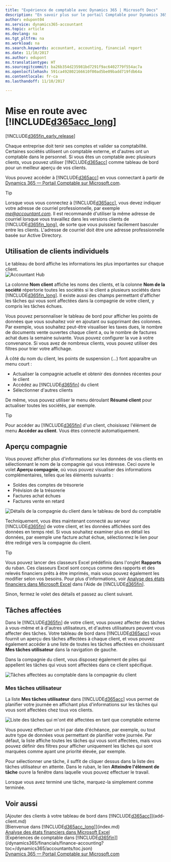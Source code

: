 ```yaml
---
title: "Expérience de comptable avec Dynamics 365 | Microsoft Docs"
description: "En savoir plus sur le portail Comptable pour Dynamics 365."
author: edupont04
ms.service: dynamics365-accountant
ms.topic: article
ms.devlang: na
ms.tgt_pltfrm: na
ms.workload: na
ms.search.keywords: accountant, accounting, financial report
ms.date: 11/10/2017
ms.author: edupont
ms.translationtype: HT
ms.sourcegitcommit: ba26b354d235981bd7291f9ac6402779f554ac7a
ms.openlocfilehash: 591ca492802166610f00ad5be09badd719fdb64a
ms.contentlocale: fr-ca
ms.lasthandoff: 11/10/2017

---
```

# <a name="get-started-with-included365acclongincludesd365acclongmdmd"></a>Mise en route avec [!INCLUDE[d365acc_long](includes/d365acc_long_md.md)]
[!INCLUDE[d365fin_early_release](includes/d365fin_early_release.md.md)]

Chaque entreprise doit tenir ses comptes et valider sa comptabilité. Certaines sociétés utilisent un comptable externe, et d'autres ont un comptable dans le personnel. Si vous êtes un comptable avec plusieurs clients, vous pouvez utiliser [!INCLUDE[d365acc](includes/d365acc_md.md)] comme tableau de bord pour un meilleur aperçu de vos clients.  

Vous pouvez accéder à [!INCLUDE[d365acc](includes/d365acc_md.md)] en vous connectant à partir de [Dynamics 365 — Portail Comptable sur Microsoft.com](https://www.microsoft.com/en-us/dynamics365/financial-insights-for-accountants).  

> [!TIP]  
>  Lorsque vous vous connectez à [!INCLUDE[d365acc](includes/d365acc_md.md)], vous devez indiquer votre adresse de courriel professionnelle, par exemple *me@accountant.com*. Il est recommandé d'utiliser la même adresse de courriel lorsque vous travaillez dans les versions clients de [!INCLUDE[d365fin_long](includes/d365fin_long_md.md)], de sorte que vous puissiez facilement basculer entre les clients. L'adresse de courriel doit être une adresse professionnelle basée sur Active Directory.

## <a name="working-with-individual-clients"></a>Utilisation de clients individuels
Le tableau de bord affiche les informations les plus importantes sur chaque client.  
![Accountant Hub](./media/accountant-get-started/accountant-dashboard-tasks.png)

La colonne **Nom client** affiche les noms des clients, et la colonne **Nom de la société** répertorie toutes les sociétés si le client a plusieurs sociétés dans [!INCLUDE[d365fin_long](includes/d365fin_long_md.md)]. Il existe aussi des champs permettant d'afficher les tâches qui vous sont affectées dans la compagnie de votre client, y compris les tâches échues.  

Vous pouvez personnaliser le tableau de bord pour afficher les points de données que vous souhaitez voir en ajoutant ou supprimant des colonnes. Par exemple, vous souhaitez peut-être visualiser les taxes dues, le nombre de documents vente ouvertes chaque client a, ou le nombre de factures achat dues la semaine suivante. Vous pouvez configurer la vue à votre convenance. Si vous avez de nombreux clients, vous pouvez utiliser des filtres pour trier votre affichage.  

À côté du nom du client, les points de suspension (...) font apparaître un menu court :

-   Actualiser la compagnie actuelle et obtenir des données récentes pour le client  
-   Accédez au [!INCLUDE[d365fin](includes/d365fin_md.md)] du client  
-   Sélectionner d'autres clients  

De même, vous pouvez utiliser le menu déroulant **Résumé client** pour actualiser toutes les sociétés, par exemple.  

> [!TIP]  
>  Pour accéder au [!INCLUDE[d365fin](includes/d365fin_md.md)] d'un client, choisissez l'élément de menu **Accéder au client**. Vous êtes connecté automatiquement.

## <a name="company-details"></a>Aperçu compagnie
Vous pouvez afficher plus d'informations sur les données de vos clients en sélectionnant le nom de la compagnie qui vous intéresse. Ceci ouvre le volet **Aperçu compagnie**, où vous pouvez visualiser des informations complémentaires, telles que les éléments suivants :  

* Soldes des comptes de trésorerie  
* Prévision de la trésorerie  
* Factures achat échues  
* Factures vente en retard  

![Détails de la compagnie du client dans le tableau de bord du comptable](./media/accountant-get-started/accountant-company-details.png)

Techniquement, vous êtes maintenant connecté au serveur [!INCLUDE[d365fin](includes/d365fin_md.md)] de votre client, et les données affichées sont des données en temps réel. Si vous souhaitez examiner plus en détail les données, par exemple une facture achat échue, sélectionnez le lien pour être redirigé vers la compagnie du client.  

> [!TIP]  
>  Vous pouvez lancer des classeurs Excel prédéfinis dans l'onglet **Rapports** du ruban. Ces classeurs Excel sont conçus comme des rapports et des relevés financiers prêts à être imprimés, mais vous pouvez également les modifier selon vos besoins. Pour plus d'informations, voir [Analyse des états financiers dans Microsoft Excel](/dynamics365/financials/finance-analyze-excel?toc=/dynamics365/accountants/toc.json) dans l'Aide de [!INCLUDE[d365fin](includes/d365fin_md.md)].  

Sinon, fermez le volet des détails et passez au client suivant.  

## <a name="assigned-tasks"></a>Tâches affectées
Dans le [!INCLUDE[d365fin](includes/d365fin_md.md)] de votre client, vous pouvez affecter des tâches à vous-même et à d'autres utilisateurs, et d'autres utilisateurs peuvent vous affecter des tâches. Votre tableau de bord dans [!INCLUDE[d365acc](includes/d365acc_md.md)] vous fournit un aperçu des tâches affectées à chaque client, et vous pouvez également accéder à une liste de toutes les tâches affectées en choisissant **Mes tâches utilisateur** dans la navigation de gauche.  

Dans la compagnie du client, vous disposez également de piles qui appellent les tâches qui vous sont affectées dans ce client spécifique.

![Tâches affectées au comptable dans la compagnie du client](./media/accountant-get-started/accountant-company-details-tasks.png)

### <a name="my-user-tasks"></a>Mes tâches utilisateur
La liste **Mes tâches utilisateur** dans [!INCLUDE[d365acc](includes/d365acc_md.md)] vous permet de planifier votre journée en affichant plus d'informations sur les tâches qui vous sont affectées chez tous vos clients.  

![Liste des tâches qui m'ont été affectées en tant que comptable externe](./media/accountant-get-started/accountant-tasklist.png)

Vous pouvez effectuer un tri par date d'échéance, par exemple, ou tout autre type de données vous permettant de planifier votre journée. Par défaut, la liste affiche toutes les tâches qui vous sont affectées, mais vous pouvez définir des filtres pour afficher uniquement les tâches qui sont marquées comme ayant une priorité élevée, par exemple.

Pour sélectionner une tâche, il suffit de cliquer dessus dans la liste des tâches utilisateur en attente. Dans le ruban, le lien **Atteindre l'élément de tâche** ouvre la fenêtre dans laquelle vous pouvez effectuer le travail.  

Lorsque vous avez terminé une tâche, marquez-la simplement comme terminée.  

## <a name="see-also"></a>Voir aussi
[Ajouter des clients à votre tableau de bord dans [!INCLUDE[d365acc](includes/d365acc_md.md)]](add-client.md)  
[Bienvenue dans [!INCLUDE[d365acc_long](includes/d365acc_long_md.md)]](index.md)  
[Analyse des états financiers dans Microsoft Excel](/dynamics365/financials/finance-analyze-excel?toc=/dynamics365/accountants/toc.json)   
[Expériences de comptable dans [!INCLUDE[d365fin](includes/d365fin_md.md)]](/dynamics365/financials/finance-accounting?toc=/dynamics365/accountants/toc.json)  
[Dynamics 365 — Portail Comptable sur Microsoft.com](https://www.microsoft.com/en-us/dynamics365/financial-insights-for-accountants)  

